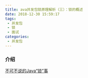 ```yaml
---
title: ava并发包锁原理解析（三）：锁的概述
date: 2018-12-30 15:59:17
tags:
 - 并发包
 - 锁
 - 面试
categories: 
 - 并发包
---
```


### 介绍

[不可不说的Java“锁”事](https://mp.weixin.qq.com/s/E2fOUHOabm10k_EVugX08g)

<!-- more -->

